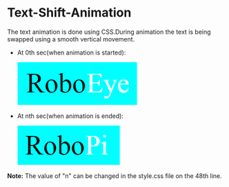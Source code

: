 # Text-Shift-Animation

The text animation is done using CSS.During animation the text is being swapped using a smooth vertical movement.

- At 0th sec(when animation is started):

    ![At 0th Second](https://github.com/gurjotsingh4398/Text-Shift-Animation/blob/master/At%200th%20sec.png)

- At nth sec(when animation is ended):

    ![At nth Second](https://github.com/gurjotsingh4398/Text-Shift-Animation/blob/master/At%2010th%20sec.png)


**Note:** The value of "n" can be changed in the style.css file on the 48th line.   
